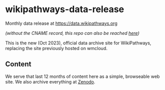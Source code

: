 # wikipathways-data-release
Monthly data release at https://data.wikipathways.org

_(without the CNAME record, this repo can also be reached [here](https://www.wikipathways.org/wikipathways-data-release/))_

This is the new (Oct 2023), official data archive site for WikiPathways, replacing the site previously hosted on wmcloud. 

## Content
We serve that last 12 months of content here as a simple, browseable web site. We also archive everything at [Zenodo](https://zenodo.org/communities/wikipathways/search?page=1&size=20). 
